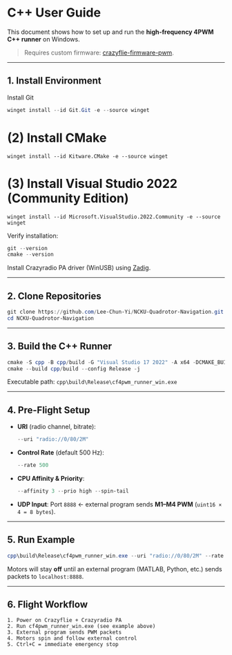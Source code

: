 # C++ User Guide

This document shows how to set up and run the **high-frequency 4PWM C++ runner** on Windows.

> Requires custom firmware: [crazyflie-firmware-pwm](https://github.com/Lee-Chun-Yi/crazyflie-firmware-pwm).

---

## 1. Install Environment

Install Git

```powershell
winget install --id Git.Git -e --source winget
```

# (2) Install CMake

```
winget install --id Kitware.CMake -e --source winget
```

# (3) Install Visual Studio 2022 (Community Edition)

```
winget install --id Microsoft.VisualStudio.2022.Community -e --source winget
```

Verify installation:

```powershell
git --version
cmake --version
```

Install Crazyradio PA driver (WinUSB) using [Zadig](https://zadig.akeo.ie/).

---

## 2. Clone Repositories

```powershell
git clone https://github.com/Lee-Chun-Yi/NCKU-Quadrotor-Navigation.git
cd NCKU-Quadrotor-Navigation
```

---

## 3. Build the C++ Runner

```powershell
cmake -S cpp -B cpp/build -G "Visual Studio 17 2022" -A x64 -DCMAKE_BUILD_TYPE=Release
cmake --build cpp/build --config Release -j
```

Executable path:
`cpp\build\Release\cf4pwm_runner_win.exe`

---

## 4. Pre-Flight Setup

* **URI** (radio channel, bitrate):

  ```powershell
  --uri "radio://0/80/2M"
  ```
* **Control Rate** (default 500 Hz):

  ```powershell
  --rate 500
  ```
* **CPU Affinity & Priority**:

  ```powershell
  --affinity 3 --prio high --spin-tail
  ```
* **UDP Input**:
  Port `8888` ← external program sends **M1–M4 PWM** (`uint16 × 4 = 8 bytes`).

---

## 5. Run Example

```powershell
cpp\build\Release\cf4pwm_runner_win.exe --uri "radio://0/80/2M" --rate 500 --affinity 3 --prio high --spin-tail
```

Motors will stay **off** until an external program (MATLAB, Python, etc.) sends packets to `localhost:8888`.

---

## 6. Flight Workflow

```text
1. Power on Crazyflie + Crazyradio PA
2. Run cf4pwm_runner_win.exe (see example above)
3. External program sends PWM packets
4. Motors spin and follow external control
5. Ctrl+C = immediate emergency stop
```


